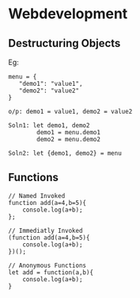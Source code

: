 # Webdevelopment


## Destructuring Objects

Eg:
```
menu = {
   "demo1": "value1",
   "demo2": "value2" 
}

o/p: demo1 = value1, demo2 = value2

Soln1: let demo1, demo2
        demo1 = menu.demo1
        demo2 = menu.demo2

Soln2: let {demo1, demo2} = menu
```

## Functions

```
// Named Invoked 
function add(a=4,b=5){
    console.log(a+b);
};

// Immediatly Invoked 
(function add(a=4,b=5){
    console.log(a+b);
})();

// Anonymous Functions
let add = function(a,b){
    console.log(a+b);
}
```
